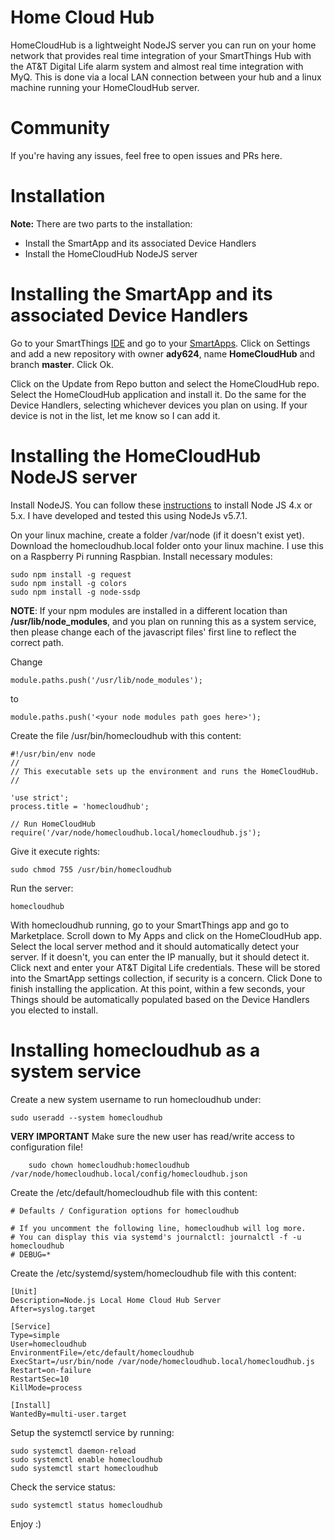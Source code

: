 # Home Cloud Hub

HomeCloudHub is a lightweight NodeJS server you can run on your home network that provides real time integration of your SmartThings Hub with the AT&T Digital Life alarm system and almost real time integration with MyQ. This is done via a local LAN connection between your hub and a linux machine running your HomeCloudHub server.

# Community

If you're having any issues, feel free to open issues and PRs here.

# Installation

**Note:** There are two parts to the installation:
 * Install the SmartApp and its associated Device Handlers
 * Install the HomeCloudHub NodeJS server

# Installing the SmartApp and its associated Device Handlers

Go to your SmartThings [IDE](https://graph.api.smartthings.com/login/auth) and go to your [SmartApps](https://graph.api.smartthings.com/ide/apps). Click on Settings and add a new repository with owner **ady624**, name **HomeCloudHub** and branch **master**. Click Ok.

Click on the Update from Repo button and select the HomeCloudHub repo. Select the HomeCloudHub application and install it. Do the same for the Device Handlers, selecting whichever devices you plan on using. If your device is not in the list, let me know so I can add it.

# Installing the HomeCloudHub NodeJS server

Install NodeJS. You can follow these [instructions](https://nodejs.org/en/download/package-manager/) to install Node JS 4.x or 5.x. I have developed and tested this using NodeJs v5.7.1.

On your linux machine, create a folder /var/node (if it doesn't exist yet). Download the homecloudhub.local folder onto your linux machine. I use this on a Raspberry Pi running Raspbian. Install necessary modules:

    sudo npm install -g request
    sudo npm install -g colors
    sudo npm install -g node-ssdp

**NOTE**: If your npm modules are installed in a different location than **/usr/lib/node_modules**, and you plan on running this as a system service, then please change each of the javascript files' first line to reflect the correct path.

  Change
  
    module.paths.push('/usr/lib/node_modules');

  to
  
    module.paths.push('<your node modules path goes here>');
  
Create the file /usr/bin/homecloudhub with this content:

    #!/usr/bin/env node
    //
    // This executable sets up the environment and runs the HomeCloudHub.
    //
    
    'use strict';
    process.title = 'homecloudhub';
    
    // Run HomeCloudHub
    require('/var/node/homecloudhub.local/homecloudhub.js');

Give it execute rights:

    sudo chmod 755 /usr/bin/homecloudhub

Run the server:

    homecloudhub

With homecloudhub running, go to your SmartThings app and go to Marketplace. Scroll down to My Apps and click on the HomeCloudHub app. Select the local server method and it should automatically detect your server. If it doesn't, you can enter the IP manually, but it should detect it. Click next and enter your AT&T Digital Life credentials. These will be stored into the SmartApp settings collection, if security is a concern. Click Done to finish installing the application. At this point, within a few seconds, your Things should be automatically populated based on the Device Handlers you elected to install.

# Installing homecloudhub as a system service

Create a new system username to run homecloudhub under:

    sudo useradd --system homecloudhub

**VERY IMPORTANT** Make sure the new user has read/write access to configuration file!

        sudo chown homecloudhub:homecloudhub /var/node/homecloudhub.local/config/homecloudhub.json 

Create the /etc/default/homecloudhub file with this content:

    # Defaults / Configuration options for homecloudhub
    
    # If you uncomment the following line, homecloudhub will log more.
    # You can display this via systemd's journalctl: journalctl -f -u homecloudhub
    # DEBUG=*

Create the /etc/systemd/system/homecloudhub file with this content:

    [Unit]
    Description=Node.js Local Home Cloud Hub Server
    After=syslog.target
    
    [Service]
    Type=simple
    User=homecloudhub
    EnvironmentFile=/etc/default/homecloudhub
    ExecStart=/usr/bin/node /var/node/homecloudhub.local/homecloudhub.js
    Restart=on-failure
    RestartSec=10
    KillMode=process
    
    [Install]
    WantedBy=multi-user.target

Setup the systemctl service by running:

    sudo systemctl daemon-reload
    sudo systemctl enable homecloudhub
    sudo systemctl start homecloudhub

Check the service status:

    sudo systemctl status homecloudhub

Enjoy :)

